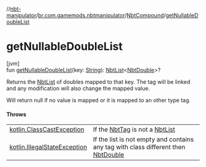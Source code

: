 //[nbt-manipulator](../../../index.md)/[br.com.gamemods.nbtmanipulator](../index.md)/[NbtCompound](index.md)/[getNullableDoubleList](get-nullable-double-list.md)

# getNullableDoubleList

[jvm]\
fun [getNullableDoubleList](get-nullable-double-list.md)(key: [String](https://kotlinlang.org/api/latest/jvm/stdlib/kotlin/-string/index.html)): [NbtList](../-nbt-list/index.md)<[NbtDouble](../-nbt-double/index.md)>?

Returns the [NbtList](../-nbt-list/index.md) of doubles mapped to that key. The tag will be linked and any modification will also change the mapped value.

Will return null if no value is mapped or it is mapped to an other type tag.

#### Throws

| | |
|---|---|
| [kotlin.ClassCastException](https://kotlinlang.org/api/latest/jvm/stdlib/kotlin/-class-cast-exception/index.html) | If the [NbtTag](../-nbt-tag/index.md) is not a [NbtList](../-nbt-list/index.md) |
| [kotlin.IllegalStateException](https://kotlinlang.org/api/latest/jvm/stdlib/kotlin/-illegal-state-exception/index.html) | If the list is not empty and contains any tag with class different then [NbtDouble](../-nbt-double/index.md) |
